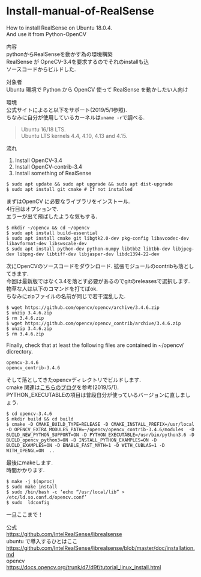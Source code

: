 # Install-manual-of-RealSense
How to install RealSense on Ubuntu 18.0.4.  
And use it from Python-OpenCV

内容  
pythonからRealSenseを動かす為の環境構築  
RealSense が OpneCV-3.4を要求するのでそれのinstallも込  
ソースコードからビルドした.

対象者  
Ubuntu 環境で Python から OpenCV 使って RealSense を動かしたい人向け  

環境  
公式サイトによると以下をサポート(2019/5/1参照).  
ちなみに自分が使用しているカーネルは`uname -r`で調べる.  
> Ubuntu 16/18 LTS.  
> Ubuntu LTS kernels 4.4, 4.10, 4.13 and 4.15.  

流れ  
1. Install OpenCV-3.4
2. Install OpenCV-contrib-3.4
3. Install something of RealSense


```
$ sudo apt update && sudo apt upgrade && sudo apt dist-upgrade
$ sudo apt install git cmake # If not installed
```

まずはOpenCV に必要なライブラリをインストール.  
4行目はオプションで.  
エラーが出て飛ばしたような気もする.  
```
$ mkdir ~/opencv && cd ~/opencv
$ sudo apt install build-essential
$ sudo apt install cmake git libgtk2.0-dev pkg-config libavcodec-dev libavformat-dev libswscale-dev
$ sudo apt install python-dev python-numpy libtbb2 libtbb-dev libjpeg-dev libpng-dev libtiff-dev libjasper-dev libdc1394-22-dev
```

次にOpenCVのソースコードをダウンロード. 
拡張モジュールのcontribも落としてきます.  
今回は最新版ではなく3.4を落とす必要があるのでgitのreleasesで選択します.  
物草な人は以下のコマンドを打てばok.  
ちなみにzipファイルの名前が同じで若干混乱した.
```
$ wget https://github.com/opencv/opencv/archive/3.4.6.zip
$ unzip 3.4.6.zip
$ rm 3.4.6.zip
$ wget https://github.com/opencv/opencv_contrib/archive/3.4.6.zip
$ unzip 3.4.6.zip
$ rm 3.4.6.zip
```
Finally, check that at least the following files are contained in ~/opencv/ dicrectory.
```
opencv-3.4.6
opencv_contrib-3.4.6
```

そして落としてきたopencvディレクトリでビルドします.  
cmake 関連は[こちらのブログ](http://weekendproject9.hatenablog.com/entry/2018/08/02/185136)を参考(2019/5/1).  
PYTHON_EXECUTABLEの項目は普段自分が使っているバージョンに直しましょう.  
```
$ cd opencv-3.4.6
$ mkdir build && cd build
$ cmake -D CMAKE_BUILD_TYPE=RELEASE -D CMAKE_INSTALL_PREFIX=/usr/local -D OPENCV_EXTRA_MODULES_PATH=~/opencv/opencv_contrib-3.4.6/modules  -D BUILD_NEW_PYTHON_SUPPORT=ON -D PYTHON_EXECUTABLE=/usr/bin/python3.6 -D BUILD_opencv_python3=ON -D INSTALL_PYTHON_EXAMPLES=ON -D BUILD_EXAMPLES=ON -D ENABLE_FAST_MATH=1 -D WITH_CUBLAS=1 -D WITH_OPENGL=ON  ..
```
最後にmakeします.  
時間かかります.  
```
$ make -j $(nproc)
$ sudo make install
$ sudo /bin/bash -c ‘echo “/usr/local/lib” > /etc/ld.so.conf.d/opencv.conf’
$ sudo  ldconfig
```

一旦ここまで！

公式  
https://github.com/IntelRealSense/librealsense  
ubuntu で導入するひとはここ  
https://github.com/IntelRealSense/librealsense/blob/master/doc/installation.md  
opencv  
https://docs.opencv.org/trunk/d7/d9f/tutorial_linux_install.html
